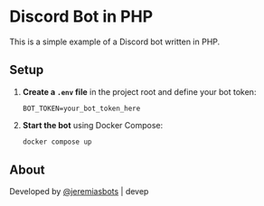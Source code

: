 # Discord Bot in PHP

This is a simple example of a Discord bot written in PHP.

## Setup

1. **Create a `.env` file** in the project root and define your bot token:
   ```env
   BOT_TOKEN=your_bot_token_here
   ```
2. **Start the bot** using Docker Compose:
   ```sh
   docker compose up
   ```

## About

Developed by [@jeremiasbots](https://github.com/jeremiasbots) | devep
